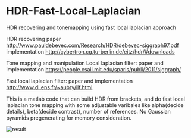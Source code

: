 # HDR-Fast-Local-Laplacian
HDR recovering and tonemapping using fast local laplacian approach

HDR recovering
paper
http://www.pauldebevec.com/Research/HDR/debevec-siggraph97.pdf
implementation
http://cybertron.cg.tu-berlin.de/eitz/hdr/#downloads

Tone mapping and manipulation
Local laplacian filter: 
paper and implementation
https://people.csail.mit.edu/sparis/publi/2011/siggraph/

Fast local laplacian filter:
paper and implementation
http://www.di.ens.fr/~aubry/llf.html

This is a matlab code that can build HDR from brackets, and do fast local laplacian tone mapping with
some adjustable varibales like alpha(decide details), beta(decide contrast), number of references. 
No Gaussian pyramids pregenerating for memory consideration.

![result](https://cloud.githubusercontent.com/assets/16308037/21352608/381206d0-c6fd-11e6-979b-1ba80b26a5e9.png)
